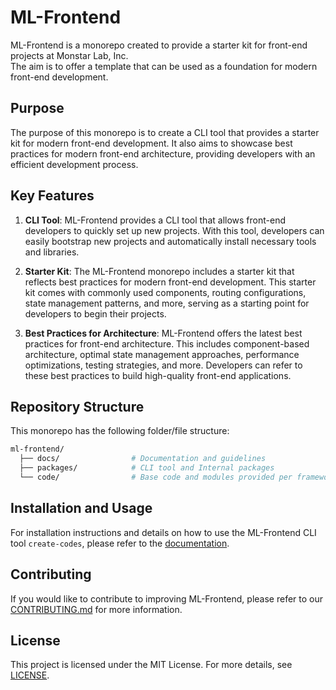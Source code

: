 # ML-Frontend

ML-Frontend is a monorepo created to provide a starter kit for front-end projects at Monstar Lab, Inc.<br/>
The aim is to offer a template that can be used as a foundation for modern front-end development.

## Purpose

The purpose of this monorepo is to create a CLI tool that provides a starter kit for modern front-end development. It also aims to showcase best practices for modern front-end architecture, providing developers with an efficient development process.

## Key Features

1. **CLI Tool**: ML-Frontend provides a CLI tool that allows front-end developers to quickly set up new projects. With this tool, developers can easily bootstrap new projects and automatically install necessary tools and libraries.

2. **Starter Kit**: The ML-Frontend monorepo includes a starter kit that reflects best practices for modern front-end development. This starter kit comes with commonly used components, routing configurations, state management patterns, and more, serving as a starting point for developers to begin their projects.

3. **Best Practices for Architecture**: ML-Frontend offers the latest best practices for front-end architecture. This includes component-based architecture, optimal state management approaches, performance optimizations, testing strategies, and more. Developers can refer to these best practices to build high-quality front-end applications.

## Repository Structure

This monorepo has the following folder/file structure:

```sh
ml-frontend/
  ├── docs/                # Documentation and guidelines
  ├── packages/            # CLI tool and Internal packages
  └── code/                # Base code and modules provided per framework
```

## Installation and Usage

For installation instructions and details on how to use the ML-Frontend CLI tool `create-codes`, please refer to the [documentation](./packages/create-codes/).

## Contributing

If you would like to contribute to improving ML-Frontend, please refer to our [CONTRIBUTING.md](./CONTRIBUTING.md) for more information. 

## License

This project is licensed under the MIT License. For more details, see [LICENSE](./LICENSE).
